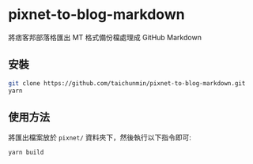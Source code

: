 # pixnet-to-blog-markdown

將痞客邦部落格匯出 MT 格式備份檔處理成 GitHub Markdown

## 安裝

```bash
git clone https://github.com/taichunmin/pixnet-to-blog-markdown.git
yarn
```

## 使用方法

將匯出檔案放於 `pixnet/` 資料夾下，然後執行以下指令即可:

```bash
yarn build
```